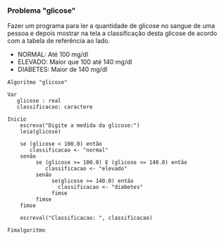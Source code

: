 ### Problema "glicose"
Fazer um programa para ler a quantidade de glicose no sangue de uma pessoa e depois mostrar na tela a classificação desta glicose de acordo com a tabela de referência ao lado.

- NORMAL: Até 100 mg/dl
- ELEVADO: Maior que 100 até 140 mg/dl 
- DIABETES: Maior de 140 mg/dl

```portugol
Algoritmo "glicose"

Var
   glicose : real
   classificacao: caractere
   
Inicio
    escreva("Digite a medida da glicose:")
    leia(glicose)
    
    se (glicose < 100.0) então
       classificacao <- "normal"
    senão
         se (glicose >= 100.0) E (glicose <= 140.0) então
            classificacao <- "elevado"
         senão
              se(glicose >= 140.0) então
                classificacao <- "diabetes"
              fimse
         fimse
    fimse
    
    escreval("Classificacao: ", classificacao)

Fimalgoritmo